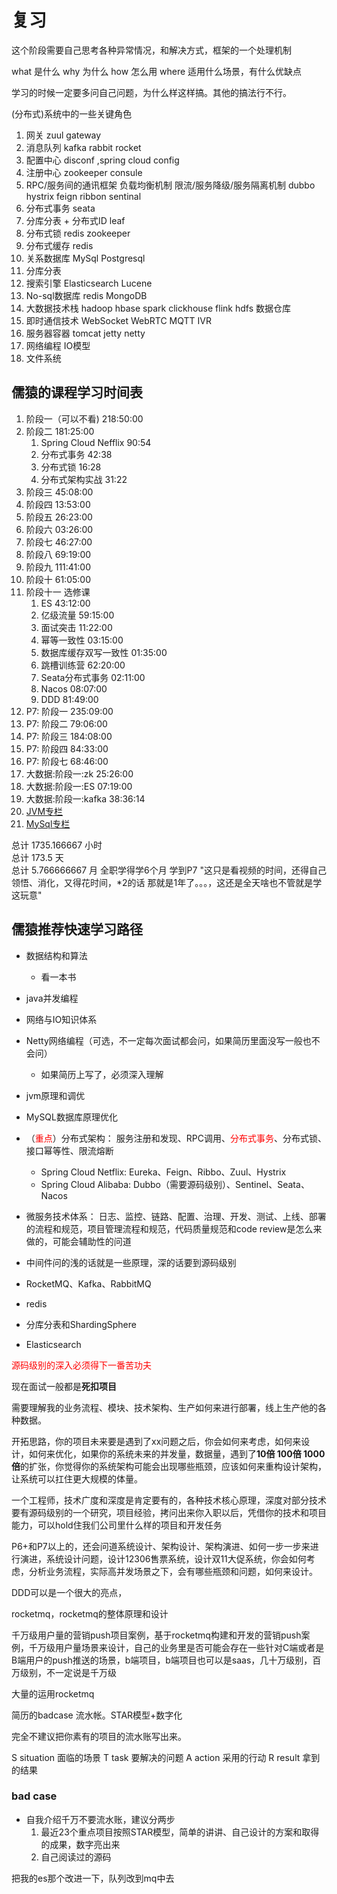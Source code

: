 # 复习

这个阶段需要自己思考各种异常情况，和解决方式，框架的一个处理机制

what 是什么
why  为什么
how  怎么用
where 适用什么场景，有什么优缺点

学习的时候一定要多问自己问题，为什么样这样搞。其他的搞法行不行。

(分布式)系统中的一些关键角色

1. 网关   zuul gateway    
2. 消息队列  kafka rabbit rocket
2. 配置中心 disconf ,spring cloud config
2. 注册中心 zookeeper consule 
3. RPC/服务间的通讯框架 负载均衡机制 限流/服务降级/服务隔离机制 dubbo hystrix feign ribbon sentinal 
4. 分布式事务 seata 
5. 分库分表 + 分布式ID leaf
6. 分布式锁 redis zookeeper
7. 分布式缓存 redis
8. 关系数据库 MySql Postgresql 
9. 分库分表
10. 搜索引擎 Elasticsearch Lucene
11. No-sql数据库 redis MongoDB 
12. 大数据技术栈 hadoop hbase spark clickhouse flink hdfs 数据仓库
13. 即时通信技术 WebSocket WebRTC MQTT IVR
14. 服务器容器 tomcat jetty netty
15. 网络编程 IO模型
16. 文件系统 

## 儒猿的课程学习时间表 
1. 阶段一（可以不看)    218:50:00
2. 阶段二   181:25:00
    1. Spring Cloud Nefflix     90:54
    1. 分布式事务   42:38
    1. 分布式锁     16:28
    1. 分布式架构实战   31:22
3. 阶段三   45:08:00
4. 阶段四   13:53:00
5. 阶段五   26:23:00
6. 阶段六   03:26:00
7. 阶段七   46:27:00
8. 阶段八   69:19:00
9. 阶段九   111:41:00
10. 阶段十  61:05:00
11. 阶段十一 选修课
    1. ES   43:12:00
    2. 亿级流量     59:15:00
    3. 面试突击     11:22:00
    4. 幂等一致性   03:15:00
    5. 数据库缓存双写一致性     01:35:00
    6. 跳槽训练营   62:20:00
    7. Seata分布式事务  02:11:00
    8. Nacos    08:07:00
    9. DDD  81:49:00
12. P7: 阶段一      235:09:00
13. P7: 阶段二      79:06:00
14. P7: 阶段三      184:08:00
15. P7: 阶段四      84:33:00
16. P7: 阶段七      68:46:00
17. 大数据:阶段一:zk        25:26:00
18. 大数据:阶段一:ES        07:19:00
18. 大数据:阶段一:kafka     38:36:14
19. [JVM专栏](https://apppukyptrl1086.pc.xiaoe-tech.com/p/t_pc/course_pc_detail/column/p_5d0ef9900e896_MyDfcJi8 )
20. [MySql专栏](https://apppukyptrl1086.pc.xiaoe-tech.com/p/t_pc/course_pc_detail/column/p_5e0c2a35dbbc9_MNDGDYba )

总计	1735.166667	小时	
总计	173.5	天	
总计	5.766666667	月	全职学得学6个月 学到P7
"这只是看视频的时间，还得自己领悟、消化，又得花时间，*2的话 那就是1年了。。。，这还是全天啥也不管就是学这玩意"	

## 儒猿推荐快速学习路径

- 数据结构和算法
    - 看一本书
- java并发编程
- 网络与IO知识体系
- Netty网络编程（可选，不一定每次面试都会问，如果简历里面没写一般也不会问）
    - 如果简历上写了，必须深入理解
- jvm原理和调优
- MySQL数据库原理优化
- （<span style="color: red">重点</span>）分布式架构： 服务注册和发现、RPC调用、<span style="color: red">分布式事务</span>、分布式锁、接口幂等性、限流熔断
    - Spring Cloud Netflix: Eureka、Feign、Ribbo、Zuul、Hystrix
    - Spring Cloud Alibaba: Dubbo（需要源码级别）、Sentinel、Seata、Nacos

- 微服务技术体系： 日志、监控、链路、配置、治理、开发、测试、上线、部署的流程和规范，项目管理流程和规范，代码质量规范和code review是怎么来做的，可能会辅助性的问道

- 中间件问的浅的话就是一些原理，深的话要到源码级别

- RocketMQ、Kafka、RabbitMQ
- redis
- 分库分表和ShardingSphere
- Elasticsearch

<span style="color: red">源码级别的深入必须得下一番苦功夫</span>


现在面试一般都是**死扣项目**


需要理解我的业务流程、模块、技术架构、生产如何来进行部署，线上生产他的各种数据。

开拓思路，你的项目未来要是遇到了xx问题之后，你会如何来考虑，如何来设计，如何来优化，如果你的系统未来的并发量，数据量，遇到了**10倍 100倍 1000倍**的扩张，你觉得你的系统架构可能会出现哪些瓶颈，应该如何来重构设计架构，让系统可以扛住更大规模的体量。

一个工程师，技术广度和深度是肯定要有的，各种技术核心原理，深度对部分技术要有源码级别的一个研究，项目经验，拷问出来你入职以后，凭借你的技术和项目能力，可以hold住我们公司里什么样的项目和开发任务

P6+和P7以上的，还会问道系统设计、架构设计、架构演进、如何一步一步来进行演进，系统设计问题，设计12306售票系统，设计双11大促系统，你会如何考虑，分析业务流程，实际高并发场景之下，会有哪些瓶颈和问题，如何来设计。



DDD可以是一个很大的亮点，

rocketmq，rocketmq的整体原理和设计

千万级用户量的营销push项目案例，基于rocketmq构建和开发的营销push案例，千万级用户量场景来设计，自己的业务里是否可能会存在一些针对C端或者是B端用户的push推送的场景，b端项目，b端项目也可以是saas，几十万级别，百万级别，不一定说是千万级

大量的运用rocketmq

简历的badcase 流水帐。STAR模型+数字化

完全不建议把你素有的项目的流水账写出来。

S situation 面临的场景
T task 要解决的问题
A action 采用的行动
R result 拿到的结果


### bad case
- 自我介绍千万不要流水账，建议分两步
    1. 最近23个重点项目按照STAR模型，简单的讲讲、自己设计的方案和取得的成果，数字亮出来
    2. 自己阅读过的源码


把我的es那个改进一下，队列改到mq中去




